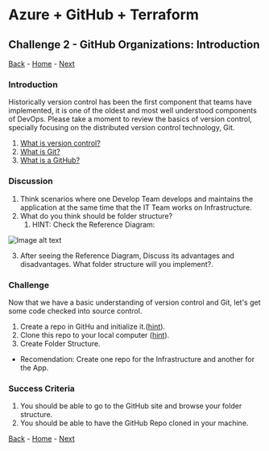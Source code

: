 # Azure + GitHub + Terraform

## Challenge 2 - GitHub Organizations: Introduction

[Back](/Hack/challenge01.md) - [Home](README.md) - [Next](/Hack/challenge03.md)

### Introduction

Historically version control has been the first component that teams have implemented, it is one of the oldest and most well understood components of DevOps. Please take a moment to review the basics of version control, specially focusing on the distributed version control technology, Git.

1. [What is version control?](https://docs.microsoft.com/en-us/azure/devops/learn/git/what-is-version-control)
2. [What is Git?](https://docs.microsoft.com/en-us/azure/devops/learn/git/what-is-git)
3. [What is a GitHub?](https://github.com/skills/introduction-to-github)

### Discussion

1. Think scenarios where one Develop Team develops and maintains the application at the same time that the IT Team works on Infrastructure.
2. What do you think should be folder structure?
   1. HINT: Check the Reference Diagram:

![Image alt text](https://github.com/MsftArgHacks/terraform-internal/raw/main/Hack/Images/RepoFolder.PNG)

3. After seeing the Reference Diagram, Discuss its advantages and disadvantages. What folder structure will you implement?.

### Challenge

Now that we have a basic understanding of version control and Git, let's get some code checked into source control.

1. Create a repo in GitHu and initialize it.([hint](https://docs.github.com/en/get-started/quickstart/create-a-repo)).
2. Clone this repo to your local computer ([hint](https://docs.github.com/en/repositories/creating-and-managing-repositories/cloning-a-repository)).
3. Create Folder Structure.

- Recomendation: Create one repo for the Infrastructure and another for the App.

### Success Criteria

1. You should be able to go to the GitHub site and browse your folder structure.
2. You should be able to have the GitHub Repo cloned in your machine.

[Back](/Hack/challenge01.md) - [Home](README.md) - [Next](/Hack/challenge03.md)
